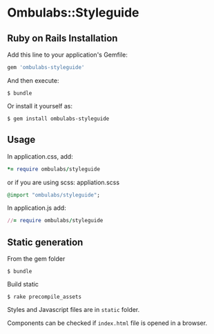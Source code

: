 
# Ombulabs::Styleguide

## Ruby on Rails Installation

Add this line to your application's Gemfile:

```ruby
gem 'ombulabs-styleguide'
```

And then execute:

    $ bundle

Or install it yourself as:

    $ gem install ombulabs-styleguide

## Usage

In application.css, add:

```ruby
*= require ombulabs/styleguide
```

or if you are using scss: appliation.scss

```ruby
@import "ombulabs/styleguide";
```

In application.js add:
```ruby
//= require ombulabs/styleguide
```

## Static generation

From the gem folder

    $ bundle

Build static

    $ rake precompile_assets

Styles and Javascript files are in `static` folder.

Components can be checked if `index.html` file is opened in a browser.
